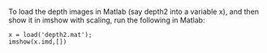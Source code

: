 To load the depth images in Matlab (say depth2 into a variable x), and then show it in imshow with scaling, run the following in Matlab:

```
x = load('depth2.mat');
imshow(x.imd,[])
```
